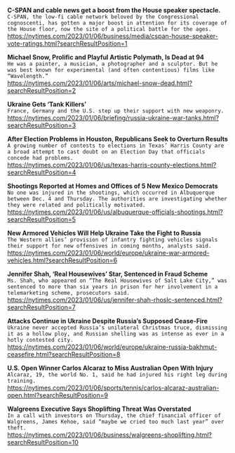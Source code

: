**C-SPAN and cable news get a boost from the House speaker spectacle.**\
`C-SPAN, the low-fi cable network beloved by the Congressional cognoscenti, has gotten a major boost in attention for its coverage of the House floor, now the site of a political battle for the ages.`\
https://nytimes.com/2023/01/06/business/media/cspan-house-speaker-vote-ratings.html?searchResultPosition=1

**Michael Snow, Prolific and Playful Artistic Polymath, Is Dead at 94**\
`He was a painter, a musician, a photographer and a sculptor. But he was best known for experimental (and often contentious) films like “Wavelength.”`\
https://nytimes.com/2023/01/06/arts/michael-snow-dead.html?searchResultPosition=2

**Ukraine Gets ‘Tank Killers’**\
`France, Germany and the U.S. step up their support with new weaponry.`\
https://nytimes.com/2023/01/06/briefing/russia-ukraine-war-tanks.html?searchResultPosition=3

**After Election Problems in Houston, Republicans Seek to Overturn Results**\
`A growing number of contests to elections in Texas’ Harris County are a broad attempt to cast doubt on an Election Day that officials concede had problems.`\
https://nytimes.com/2023/01/06/us/texas-harris-county-elections.html?searchResultPosition=4

**Shootings Reported at Homes and Offices of 5 New Mexico Democrats**\
`No one was injured in the shootings, which occurred in Albuquerque between Dec. 4 and Thursday. The authorities are investigating whether they were related and politically motivated.`\
https://nytimes.com/2023/01/06/us/albuquerque-officials-shootings.html?searchResultPosition=5

**New Armored Vehicles Will Help Ukraine Take the Fight to Russia**\
`The Western allies’ provision of infantry fighting vehicles signals their support for new offensives in coming months, analysts said.`\
https://nytimes.com/2023/01/06/world/europe/ukraine-war-armored-vehicles.html?searchResultPosition=6

**Jennifer Shah, ‘Real Housewives’ Star, Sentenced in Fraud Scheme**\
`Ms. Shah, who appeared on “The Real Housewives of Salt Lake City,” was sentenced to more than six years in prison for her involvement in a telemarketing scheme, prosecutors said.`\
https://nytimes.com/2023/01/06/us/jennifer-shah-rhoslc-sentenced.html?searchResultPosition=7

**Attacks Continue in Ukraine Despite Russia’s Supposed Cease-Fire**\
`Ukraine never accepted Russia’s unilateral Christmas truce, dismissing it as a hollow ploy, and Russian shelling was as intense as ever in a hotly contested city.`\
https://nytimes.com/2023/01/06/world/europe/ukraine-russia-bakhmut-ceasefire.html?searchResultPosition=8

**U.S. Open Winner Carlos Alcaraz to Miss Australian Open With Injury**\
`Alcaraz, 19, the world No. 1, said he had injured his right leg during training.`\
https://nytimes.com/2023/01/06/sports/tennis/carlos-alcaraz-australian-open.html?searchResultPosition=9

**Walgreens Executive Says Shoplifting Threat Was Overstated**\
`In a call with investors on Thursday, the chief financial officer of Walgreens, James Kehoe, said “maybe we cried too much last year” over theft.`\
https://nytimes.com/2023/01/06/business/walgreens-shoplifting.html?searchResultPosition=10

